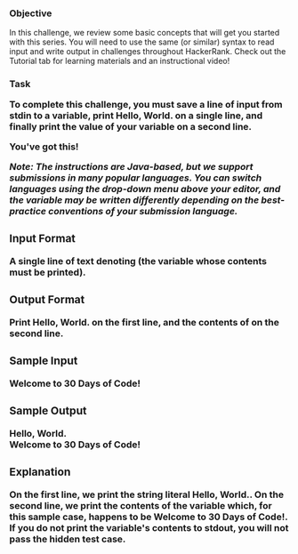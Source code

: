 ### Objective
<p>In this challenge, we review some basic concepts that will get you started with this series. You will need to use the same (or similar) syntax to read input and write output in challenges throughout HackerRank. Check out the Tutorial tab for learning materials and an instructional video!</p>

<h3>Task<h/3>
<p>To complete this challenge, you must save a line of input from stdin to a variable, print Hello, World. on a single line, and finally print the value of your variable on a second line.<br>

You've got this!</p>

<p><i>Note: The instructions are Java-based, but we support submissions in many popular languages. You can switch languages using the drop-down menu above your editor, and the  variable may be written differently depending on the best-practice conventions of your submission language.</i></p>

<h3>Input Format</h3>

<p>A single line of text denoting  (the variable whose contents must be printed).</p>

<h3>Output Format</h3>

<p>Print Hello, World. on the first line, and the contents of  on the second line.</p>

<h3>Sample Input</h3>

<p>Welcome to 30 Days of Code!</p>
<h3>Sample Output</h3>

<p>Hello, World.</br>
Welcome to 30 Days of Code!</p>
<h3>Explanation</h3>

<p>On the first line, we print the string literal Hello, World.. On the second line, we print the contents of the  variable which, for this sample case, happens to be Welcome to 30 Days of Code!. If you do not print the variable's contents to stdout, you will not pass the hidden test case.</p>